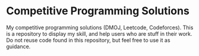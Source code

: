 # Competitive Programming Solutions
My competitive programming solutions (DMOJ, Leetcode, Codeforces). 
This is a repository to display my skill, and help users who are stuff in their work.
Do not reuse code found in this repository, but feel free to use it as guidance.
